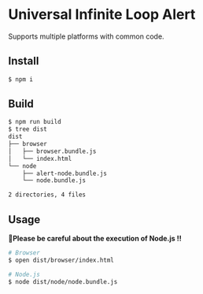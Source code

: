 # Universal Infinite Loop Alert

Supports multiple platforms with common code.

## Install

```sh
$ npm i
```

## Build

```sh
$ npm run build
$ tree dist
dist
├── browser
│   ├── browser.bundle.js
│   └── index.html
└── node
    ├── alert-node.bundle.js
    └── node.bundle.js

2 directories, 4 files
```

## Usage

**👷‍Please be careful about the execution of Node.js !!**

```sh
# Browser
$ open dist/browser/index.html

# Node.js
$ node dist/node/node.bundle.js
```
